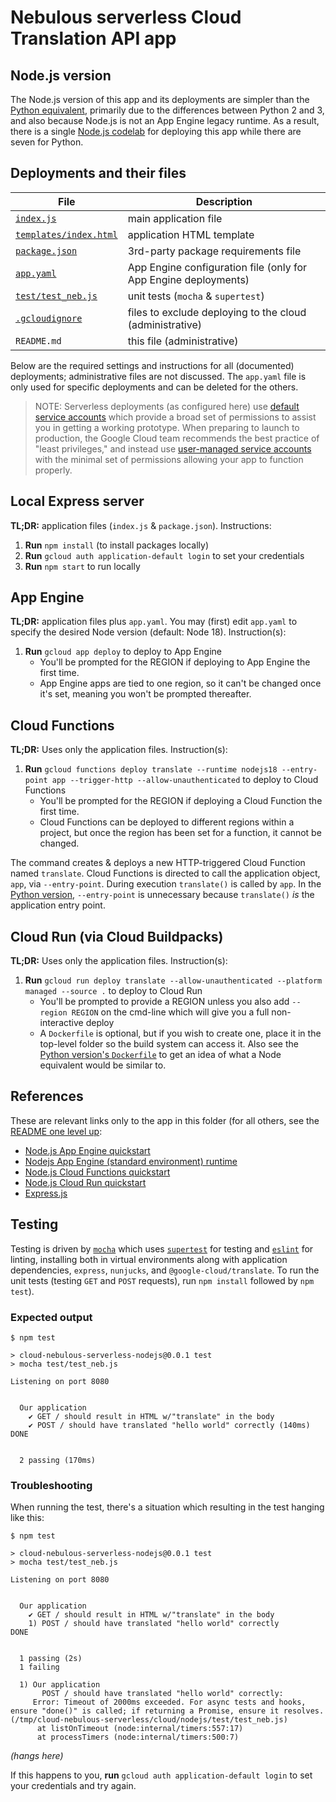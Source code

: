 # Nebulous serverless Cloud Translation API app

## Node.js version

The Node.js version of this app and its deployments are simpler than the [Python equivalent](../python), primarily due to the differences between Python 2 and 3, and also because Node.js is not an App Engine legacy runtime. As a result, there is a single [Node.js codelab](https://codelabs.developers.google.com/codelabs/cloud-nebulous-serverless-nodejs?utm_source=codelabs&utm_medium=et&utm_campaign=CDR_wes_aap-serverless_nebservnodejs_sms_201130&utm_content=-) for deploying this app while there are seven for Python.


## Deployments and their files

File | Description
--- | ---
[`index.js`](index.js) | main application file
[`templates/index.html`](templates/index.html) | application HTML template
[`package.json`](package.json) | 3rd-party package requirements file
[`app.yaml`](app.yaml) | App Engine configuration file (only for App Engine deployments)
[`test/test_neb.js`](test/test_neb.js) |  unit tests (`mocha` &amp; `supertest`)
[`.gcloudignore`](.gcloudignore) | files to exclude deploying to the cloud (administrative)
`README.md` | this file (administrative)

Below are the required settings and instructions for all (documented) deployments; administrative files are not discussed. The `app.yaml` file is only used for specific deployments and can be deleted for the others.

> NOTE: Serverless deployments (as configured here) use [default service accounts](https://cloud.google.com/iam/docs/service-accounts#default) which provide a broad set of permissions to assist you in getting a working prototype. When preparing to launch to production, the Google Cloud team recommends the best practice of "least privileges," and instead use [user-managed service accounts](https://cloud.google.com/iam/docs/service-accounts#user-managed) with the minimal set of permissions allowing your app to function properly.


## **Local Express server**

**TL;DR:** application files (`index.js` &amp; `package.json`). Instructions:

1. **Run** `npm install` (to install packages locally)
1. **Run** `gcloud auth application-default login` to set your credentials
1. **Run** `npm start` to run locally


## **App Engine**

**TL;DR:** application files plus `app.yaml`. You may (first) edit `app.yaml` to specify the desired Node version (default: Node 18). Instruction(s):

1. **Run** `gcloud app deploy` to deploy to App Engine
    - You'll be prompted for the REGION if deploying to App Engine the first time.
    - App Engine apps are tied to one region, so it can't be changed once it's set, meaning you won't be prompted thereafter.


## **Cloud Functions**

**TL;DR:** Uses only the application files. Instruction(s):

1. **Run** `gcloud functions deploy translate --runtime nodejs18 --entry-point app --trigger-http --allow-unauthenticated` to deploy to Cloud Functions
    - You'll be prompted for the REGION if deploying a Cloud Function the first time.
    - Cloud Functions can be deployed to different regions within a project, but once the region has been set for a function, it cannot be changed.

The command creates &amp; deploys a new HTTP-triggered Cloud Function named `translate`. Cloud Functions is directed to call the application object, `app`, via `--entry-point`. During execution `translate()` is called by `app`. In the [Python version](../python), `--entry-point` is unnecessary because `translate()` *is* the application entry point.


## **Cloud Run (via Cloud Buildpacks)**

**TL;DR:** Uses only the application files. Instruction(s):

1. **Run** `gcloud run deploy translate --allow-unauthenticated --platform managed --source .` to deploy to Cloud Run
    - You'll be prompted to provide a REGION unless you also add `--region REGION` on the cmd-line which will give you a full non-interactive deploy
    - A `Dockerfile` is optional, but if you wish to create one, place it in the top-level folder so the build system can access it. Also see the [Python version's `Dockerfile`](../python/Dockerfile) to get an idea of what a Node equivalent would be similar to.


## References

These are relevant links only to the app in this folder (for all others, see the [README one level up](../README.md):

- [Node.js App Engine quickstart](https://cloud.google.com/appengine/docs/standard/nodejs/quickstart)
- [Nodejs App Engine (standard environment) runtime](https://cloud.google.com/appengine/docs/standard/nodejs/runtime)
- [Node.js Cloud Functions quickstart](https://cloud.google.com/functions/docs/quickstart-nodejs)
- [Node.js Cloud Run quickstart](https://cloud.google.com/run/docs/quickstarts/build-and-deploy/nodejs)
- [Express.js](https://expressjs.com)


## Testing

Testing is driven by [`mocha`](https://mochajs.org) which uses [`supertest`](https://github.com/visionmedia/supertest) for testing and [`eslint`](https://eslint.org) for linting, installing both in virtual environments along with application dependencies, `express`, `nunjucks`, and `@google-cloud/translate`. To run the unit tests (testing `GET` and `POST` requests), run `npm install` followed by `npm test`).


### Expected output

```
$ npm test

> cloud-nebulous-serverless-nodejs@0.0.1 test
> mocha test/test_neb.js

Listening on port 8080


  Our application
    ✔ GET / should result in HTML w/"translate" in the body
    ✔ POST / should have translated "hello world" correctly (140ms)
DONE


  2 passing (170ms)
```

### Troubleshooting

When running the test, there's a situation which resulting in the test hanging like this:

```
$ npm test

> cloud-nebulous-serverless-nodejs@0.0.1 test
> mocha test/test_neb.js

Listening on port 8080


  Our application
    ✔ GET / should result in HTML w/"translate" in the body
    1) POST / should have translated "hello world" correctly
DONE


  1 passing (2s)
  1 failing

  1) Our application
       POST / should have translated "hello world" correctly:
     Error: Timeout of 2000ms exceeded. For async tests and hooks, ensure "done()" is called; if returning a Promise, ensure it resolves. (/tmp/cloud-nebulous-serverless/cloud/nodejs/test/test_neb.js)
      at listOnTimeout (node:internal/timers:557:17)
      at processTimers (node:internal/timers:500:7)

```
*(hangs here)*

If this happens to you, **run** `gcloud auth application-default login` to set your credentials and try again.

